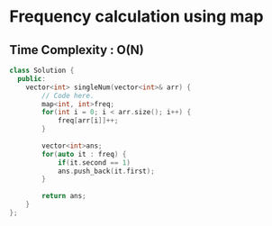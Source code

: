 # Frequency calculation using map

## Time Complexity : O(N)

``` cpp []
class Solution {
  public:
    vector<int> singleNum(vector<int>& arr) {
        // Code here.
        map<int, int>freq;
        for(int i = 0; i < arr.size(); i++) {
            freq[arr[i]]++;
        }
        
        vector<int>ans;
        for(auto it : freq) {
            if(it.second == 1)
            ans.push_back(it.first);
        }
        
        return ans;
    }
};
```

